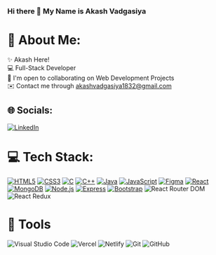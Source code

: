 ### Hi there 👋 My Name is Akash Vadgasiya

# 💫 About Me:
✨ Akash Here!<br> 💻 Full-Stack Developer <br>🤝 I'm open to collaborating on Web Development Projects<br> ✉️ Contact me through akashvadgasiya1832@gmail.com<br>

## 🌐 Socials:
[![LinkedIn](https://img.shields.io/badge/LinkedIn-%230077B5.svg?logo=linkedin&logoColor=white)](https://www.linkedin.com/in/akash-vadgasiya-9386b0244) 

# 💻 Tech Stack:
[![HTML5](https://img.shields.io/badge/html5-%23E34F26.svg?style=for-the-badge&logo=html5&logoColor=white)](#)
[![CSS3](https://img.shields.io/badge/css3-%231572B6.svg?style=for-the-badge&logo=css3&logoColor=white)](#)
[![C](https://img.shields.io/badge/c-%2300599C.svg?style=for-the-badge&logo=c&logoColor=white)](#)
[![C++](https://img.shields.io/badge/c++-%2300599C.svg?style=for-the-badge&logo=c%2B%2B&logoColor=white)](#)
[![Java](https://img.shields.io/badge/java-%23ED8B00.svg?style=for-the-badge&logo=java&logoColor=white)](#)
[![JavaScript](https://img.shields.io/badge/javascript-%23323330.svg?style=for-the-badge&logo=javascript&logoColor=%23F7DF1E)](#)
[![Figma](https://img.shields.io/badge/figma-%23F24E1E.svg?style=for-the-badge&logo=figma&logoColor=white)](#)
[![React](https://img.shields.io/badge/react-%2320232a.svg?style=for-the-badge&logo=react&logoColor=%2361DAFB)](#)
[![MongoDB](https://img.shields.io/badge/mongodb-%234ea94b.svg?style=for-the-badge&logo=mongodb&logoColor=white)](#)
[![Node.js](https://img.shields.io/badge/node.js-%234ea94b.svg?style=for-the-badge&logo=node.js&logoColor=white)](#)
[![Express](https://img.shields.io/badge/express-%23404d59.svg?style=for-the-badge&logo=express&logoColor=white)](#)
[![Bootstrap](https://img.shields.io/badge/bootstrap-%23563D7C.svg?style=for-the-badge&logo=bootstrap&logoColor=white)](#)
![React Router DOM](https://img.shields.io/badge/React_Router_DOM-CA4245?style=for-the-badge&logo=react-router-dom&logoColor=white)
![React Redux](https://img.shields.io/badge/React_Redux-764ABC?style=for-the-badge&logo=redux&logoColor=white)

# 🔨 Tools

![Visual Studio Code](https://img.shields.io/badge/Visual_Studio_Code-007ACC.svg?style=for-the-badge&logo=visual-studio-code&logoColor=white)
![Vercel](https://img.shields.io/badge/Vercel-000000.svg?style=for-the-badge&logo=vercel&logoColor=white)
![Netlify](https://img.shields.io/badge/Netlify-00C7B7.svg?style=for-the-badge&logo=netlify&logoColor=white)
![Git](https://img.shields.io/badge/Git-F05032.svg?style=for-the-badge&logo=git&logoColor=white)
![GitHub](https://img.shields.io/badge/GitHub-181717.svg?style=for-the-badge&logo=github&logoColor=white)

<!--
**akashvadgasiya18/akashvadgasiya18** is a ✨ _special_ ✨ repository because its `README.md` (this file) appears on your GitHub profile.

Here are some ideas to get you started:

- 🔭 I’m currently working on ...
- 🌱 I’m currently learning ...
- 👯 I’m looking to collaborate on ...
- 🤔 I’m looking for help with ...
- 💬 Ask me about ...
- 📫 How to reach me: ...
- 😄 Pronouns: ...
- ⚡ Fun fact: ...
-->
